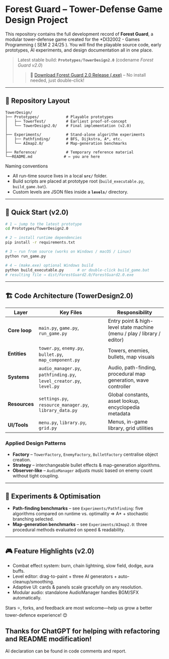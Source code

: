 # Forest Guard – Tower-Defense Game Design Project

This repository contains the full development record of **Forest Guard**, a modular tower-defense game created for the *DI32002 - Games Programming ( SEM 2 24/25 ).  You will find the playable source code, early prototypes, AI experiments, and design documentation all in one place.

> Latest stable build: **`Prototypes/TowerDesign2.0`** (codename *Forest Guard v2.0*)
> > 🧩 [Download Forest Guard 2.0 Release (.exe)](https://github.com/SJHPCJS/Tower-Defense-Game-Design-for-Game-Programming/releases/latest) – No install needed, just double-click!


---

## 📁 Repository Layout

```
TowerDesign/
├── Prototypes/            # Playable prototypes
│   ├── TowerTest/         # Earliest proof-of-concept
│   └── TowerDesign2.0/    # Final implementation (v2.0)
│
├── Experiments/           # Stand-alone algorithm experiments
│   ├── Pathfinding/       # BFS, Dijkstra, A*, etc.
│   └── AImap2.0/          # Map-generation benchmarks
│
├── Reference/             # Temporary reference material
└──README.md              # ← you are here
```

Naming conventions
* All run-time source lives in a local **`src/`** folder.
* Build scripts are placed at prototype root (`build_executable.py`, `build_game.bat`).
* Custom levels are JSON files inside a **`levels/`** directory.

---

## 🚀 Quick Start (v2.0)

```bash
# 1 – jump to the latest prototype
cd Prototypes/TowerDesign2.0

# 2 – install runtime dependencies
pip install -r requirements.txt

# 3 – run from source (works on Windows / macOS / Linux)
python run_game.py

# 4 – (make.exe) optional Windows build
python build_executable.py      # or double-click build_game.bat
# resulting file → dist/ForestGuard2.0/ForestGuard2.0.exe
```

---

## 🏗️ Code Architecture (TowerDesign2.0)

| Layer | Key Files | Responsibility |
|-------|-----------|----------------|
| **Core loop** | `main.py`, `game.py`, `run_game.py` | Entry point & high-level state machine (menu / play / library / editor) |
| **Entities**  | `tower.py`, `enemy.py`, `bullet.py`, `map_component.py` | Towers, enemies, bullets, map visuals |
| **Systems**   | `audio_manager.py`, `pathfinding.py`, `level_creator.py`, `level.py` | Audio, path-finding, procedural map generation, wave controller |
| **Resources** | `settings.py`, `resource_manager.py`, `library_data.py` | Global constants, asset lookup, encyclopedia metadata |
| **UI/Tools**  | `menu.py`, `library.py`, `grid.py` | Menus, in-game library, grid utilities |

### Applied Design Patterns
* **Factory** – `TowerFactory`, `EnemyFactory`, `BulletFactory` centralise object creation.
* **Strategy** – interchangeable bullet effects & map-generation algorithms.
* **Observer-like** – `AudioManager` adjusts music based on enemy count without tight coupling.

---

## 🔬 Experiments & Optimisation
* **Path-finding benchmarks** – see `Experiments/Pathfinding`: five algorithms compared on runtime vs. optimality ⇒ A* + stochastic branching selected.
* **Map-generation benchmarks** – see `Experiments/AImap2.0`: three procedural methods evaluated on speed & readability.

---

## 🎮 Feature Highlights (v2.0)
* Combat effect system: burn, chain lightning, slow field, dodge, aura buffs.
* Level editor: drag-to-paint + three AI generators + auto-cleanup/smoothing.
* Adaptive UI: cards & panels scale gracefully on any resolution.
* Modular audio: standalone AudioManager handles BGM/SFX automatically.



Stars ⭐, forks, and feedback are most welcome—help us grow a better tower-defence experience! 😊

## Thanks for ChatGPT for helping with refactoring and README modification!
AI declaration can be found in code comments and report.
